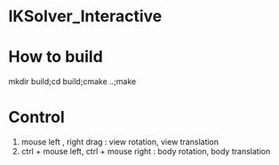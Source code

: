 # IKSolver_Interactive

# How to build

mkdir build;cd build;cmake ..;make

# Control

1. mouse left , right drag : view rotation, view translation
2. ctrl + mouse left, ctrl + mouse right : body rotation, body translation
